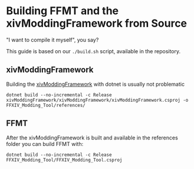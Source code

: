 # Building FFMT and the xivModdingFramework from Source
"I want to compile it myself", you say?

This guide is based on our `./build.sh` script, available in the repository.

## xivModdingFramework

Building the [xivModdingFramework](https://github.com/liinko/xivModdingFramework) with dotnet is usually not problematic

```dotnet build --no-incremental -c Release xivModdingFramework/xivModdingFramework/xivModdingFramework.csproj -o FFXIV_Modding_Tool/references/```

## FFMT
After the xivModdingFramework is built and available in the references folder you can build FFMT with:

```dotnet build --no-incremental -c Release FFXIV_Modding_Tool/FFXIV_Modding_Tool.csproj```
